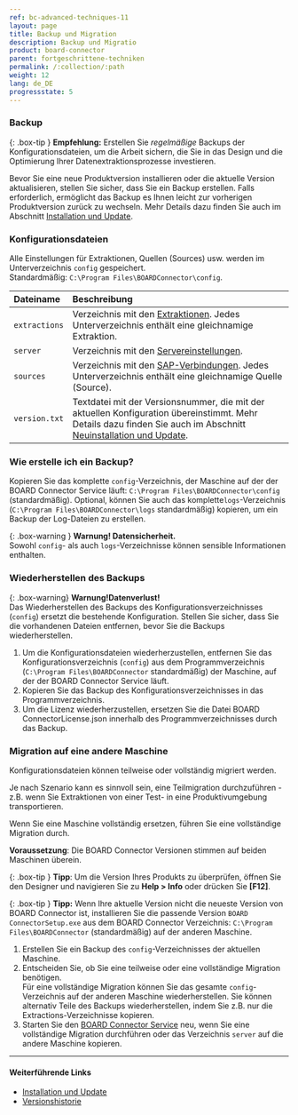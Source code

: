 ```yaml
---
ref: bc-advanced-techniques-11
layout: page
title: Backup und Migration
description: Backup und Migratio
product: board-connector
parent: fortgeschrittene-techniken
permalink: /:collection/:path
weight: 12
lang: de_DE
progressstate: 5
---
```



### Backup

{: .box-tip }
**Empfehlung:** Erstellen Sie *regelmäßige* Backups der Konfigurationsdateien, um die Arbeit sichern, die Sie in das Design und die Optimierung Ihrer Datenextraktionsprozesse investieren.

Bevor Sie eine neue Produktversion installieren oder die aktuelle Version aktualisieren, stellen Sie sicher, dass Sie ein Backup erstellen. 
Falls erforderlich, ermöglicht das Backup es Ihnen leicht zur vorherigen Produktversion zurück zu wechseln. 
Mehr Details dazu finden Sie auch im Abschnitt [Installation und Update](../einfuehrung/installation-und-update).

### Konfigurationsdateien 
Alle Einstellungen für Extraktionen, Quellen (Sources) usw. werden im Unterverzeichnis `config` gespeichert.  
Standardmäßig: `C:\Program Files\BOARDConnector\config`.

|Dateiname | Beschreibung |
|:----|:---|
| `extractions` | Verzeichnis mit den [Extraktionen](../erste-schritte/eine-neue-extraktion-anlegen). Jedes Unterverzeichnis enthält eine gleichnamige Extraktion. |
|`server`  | Verzeichnis mit den [Servereinstellungen](../server/server_einstellungen).|
| `sources` | Verzeichnis mit den [SAP-Verbindungen](../einfuehrung/sap-verbindungen-anlegen). Jedes Unterverzeichnis enthält eine gleichnamige Quelle (Source). |
| `version.txt` | Textdatei mit der Versionsnummer, die mit der aktuellen Konfiguration übereinstimmt. Mehr Details dazu finden Sie auch im Abschnitt [Neuinstallation und Update](../einfuehrung/installation-und-update#neuinstallation-und-update).|

### Wie erstelle ich ein Backup?
Kopieren Sie das komplette `config`-Verzeichnis, der Maschine auf der der BOARD Connector Service läuft: `C:\Program Files\BOARDConnector\config` (standardmäßig). 
Optional, können Sie auch das komplette`logs`-Verzeichnis (`C:\Program Files\BOARDConnector\logs` standardmäßig) kopieren, um ein Backup der Log-Dateien zu erstellen.

{: .box-warning }
**Warnung! Datensicherheit.** <br>
Sowohl `config`- als auch `logs`-Verzeichnisse können sensible Informationen enthalten.


### Wiederherstellen des Backups

{: .box-warning} **Warnung!Datenverlust!** <br>
Das Wiederherstellen des Backups des Konfigurationsverzeichnisses (`config`) ersetzt die bestehende Konfiguration. Stellen Sie sicher, dass Sie die vorhandenen Dateien entfernen, bevor Sie die Backups wiederherstellen.

1. Um die Konfigurationsdateien wiederherzustellen, entfernen Sie das Konfigurationsverzeichnis (`config`) aus dem Programmverzeichnis (`C:\Program Files\BOARDConnector` standardmäßig) der Maschine, auf der der BOARD Connector Service läuft.
2. Kopieren Sie das Backup des Konfigurationsverzeichnisses in das Programmverzeichnis.
3. Um die Lizenz wiederherzustellen, ersetzen Sie die Datei BOARD ConnectorLicense.json innerhalb des Programmverzeichnisses durch das Backup.


### Migration auf eine andere Maschine
Konfigurationsdateien können teilweise oder vollständig migriert werden.

Je nach Szenario kann es sinnvoll sein, eine Teilmigration durchzuführen - z.B. wenn Sie Extraktionen von einer Test- in eine Produktivumgebung transportieren.

Wenn Sie eine Maschine vollständig ersetzen, führen Sie eine vollständige Migration durch.

**Voraussetzung**: Die BOARD Connector Versionen stimmen auf beiden Maschinen überein.

{: .box-tip }
**Tipp**: Um die Version Ihres Produkts zu überprüfen, öffnen Sie den Designer und navigieren Sie zu **Help > Info** oder drücken Sie **[F12]**.

{: .box-tip }
**Tipp:** Wenn Ihre aktuelle Version nicht die neueste Version von BOARD Connector ist, installieren Sie die passende Version `BOARD ConnectorSetup.exe` aus dem BOARD Connector Verzeichnis: `C:\Program Files\BOARDConnector` (standardmäßig) auf der anderen Maschine.


1. Erstellen Sie ein Backup des `config`-Verzeichnisses der aktuellen Maschine.
2. Entscheiden Sie, ob Sie eine teilweise oder eine vollständige Migration benötigen. <br> 
Für eine vollständige Migration können Sie das gesamte `config`-Verzeichnis auf der anderen Maschine wiederherstellen.
Sie können alternativ Teile des Backups wiederherstellen, indem Sie z.B. nur die Extractions-Verzeichnisse kopieren.
3. Starten Sie den [BOARD Connector Service](../server/server-starten) neu, wenn Sie eine vollständige Migration durchführen oder das Verzeichnis `server` auf die andere Maschine kopieren.

****
#### Weiterführende Links
- [Installation und Update](../einfuehrung/installation-und-update)
- [Versionshistorie](https://kb.theobald-software.com/version-history/xtract-universal-version-history)
